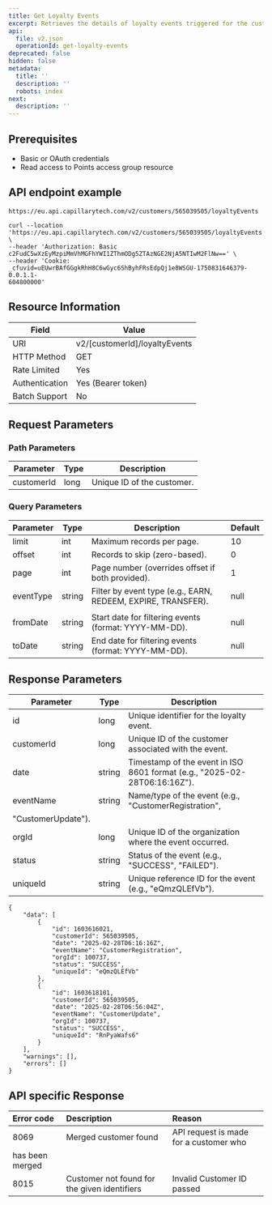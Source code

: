 ```yaml
---
title: Get Loyalty Events
excerpt: Retrieves the details of loyalty events triggered for the customer.
api:
  file: v2.json
  operationId: get-loyalty-events
deprecated: false
hidden: false
metadata:
  title: ''
  description: ''
  robots: index
next:
  description: ''
---
```

## Prerequisites

*   Basic or OAuth credentials
*   Read access to Points access group resource

## API endpoint example

`https://eu.api.capillarytech.com/v2/customers/565039505/loyaltyEvents`

```curl
curl --location 'https://eu.api.capillarytech.com/v2/customers/565039505/loyaltyEvents' \
--header 'Authorization: Basic 
c2FudC5wXzEyMzpiMmVhMGFhYWI1ZThmODg5ZTAzNGE2NjA5NTIwM2FlNw==' \
--header 'Cookie: 
_cfuvid=uEUwrBAfGGgkRhH8C6wGyc6ShByhFRsEdpQj1e8WSGU-1750831646379-0.0.1.1-
604800000'
```

## Resource Information

| Field          | Value                          |
| -------------- | ------------------------------ |
| URI            | v2/\[customerId]/loyaltyEvents |
| HTTP Method    | GET                            |
| Rate Limited   | Yes                            |
| Authentication | Yes (Bearer token)             |
| Batch Support  | No                             |

## Request Parameters

### Path Parameters

| Parameter  | Type | Description                |
| ---------- | ---- | -------------------------- |
| customerId | long | Unique ID of the customer. |

### Query Parameters

| Parameter | Type   | Description                                                  | Default |
| --------- | ------ | ------------------------------------------------------------ | ------- |
| limit     | int    | Maximum records per page.                                    | 10      |
| offset    | int    | Records to skip (zero-based).                                | 0       |
| page      | int    | Page number (overrides offset if both provided).             | 1       |
| eventType | string | Filter by event type (e.g., EARN, REDEEM, EXPIRE, TRANSFER). | null    |
|           |        |                                                              |         |
| fromDate  | string | Start date for filtering events (format: YYYY-MM-DD).        | null    |
| toDate    | string | End date for filtering events (format: YYYY-MM-DD).          | null    |

## Response Parameters

| Parameter          | Type   | Description                                                               |
| ------------------ | ------ | ------------------------------------------------------------------------- |
| id                 | long   | Unique identifier for the loyalty event.                                  |
| customerId         | long   | Unique ID of the customer associated with the event.                      |
| date               | string | Timestamp of the event in ISO 8601 format (e.g., "2025-02-28T06:16:16Z"). |
| eventName          | string | Name/type of the event (e.g., "CustomerRegistration",                     |
| "CustomerUpdate"). |        |                                                                           |
| orgId              | long   | Unique ID of the organization where the event occurred.                   |
| status             | string | Status of the event (e.g., "SUCCESS", "FAILED").                          |
| uniqueId           | string | Unique reference ID for the event (e.g., "eQmzQLEfVb").                   |

```Text Response
{
    "data": [
        {
            "id": 1603616021,
            "customerId": 565039505,
            "date": "2025-02-28T06:16:16Z",
            "eventName": "CustomerRegistration",
            "orgId": 100737,
            "status": "SUCCESS",
            "uniqueId": "eQmzQLEfVb"
        },
        {
            "id": 1603618101,
            "customerId": 565039505,
            "date": "2025-02-28T06:56:04Z",
            "eventName": "CustomerUpdate",
            "orgId": 100737,
            "status": "SUCCESS",
            "uniqueId": "RnPyaWafs6"
        }
    ],
    "warnings": [],
    "errors": []
}
```

## API specific Response

| Error code      | Description                                  | Reason                                 |
| :-------------- | :------------------------------------------- | :------------------------------------- |
| 8069            | Merged customer found                        | API request is made for a customer who |
| has been merged |                                              |                                        |
| 8015            | Customer not found for the given identifiers | Invalid Customer ID passed             |